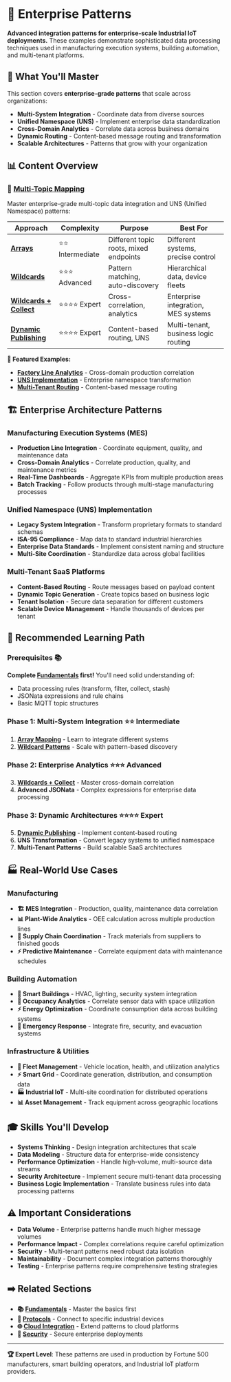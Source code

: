 # 🚀 Enterprise Patterns

**Advanced integration patterns for enterprise-scale Industrial IoT deployments.** These examples demonstrate sophisticated data processing techniques used in manufacturing execution systems, building automation, and multi-tenant platforms.

## 🎯 What You'll Master

This section covers **enterprise-grade patterns** that scale across organizations:

- **Multi-System Integration** - Coordinate data from diverse sources
- **Unified Namespace (UNS)** - Implement enterprise data standardization
- **Cross-Domain Analytics** - Correlate data across business domains
- **Dynamic Routing** - Content-based message routing and transformation
- **Scalable Architectures** - Patterns that grow with your organization

## 📊 Content Overview

### 🔗 [Multi-Topic Mapping](./multi-topic-mapping/)

Master enterprise-grade multi-topic data integration and UNS (Unified Namespace) patterns:

| Approach | Complexity | Purpose | Best For |
|----------|------------|---------|----------|
| **[Arrays](./multi-topic-mapping/01_array/)** | ⭐⭐ Intermediate | Different topic roots, mixed endpoints | Different systems, precise control |
| **[Wildcards](./multi-topic-mapping/02_wildcards/)** | ⭐⭐⭐ Advanced | Pattern matching, auto-discovery | Hierarchical data, device fleets |
| **[Wildcards + Collect](./multi-topic-mapping/03_wildcards_with_collect/)** | ⭐⭐⭐⭐ Expert | Cross-correlation, analytics | Enterprise integration, MES systems |
| **[Dynamic Publishing](./multi-topic-mapping/04_dynamic_publish_topic/)** | ⭐⭐⭐⭐ Expert | Content-based routing, UNS | Multi-tenant, business logic routing |

**🎯 Featured Examples:**
- **[Factory Line Analytics](./multi-topic-mapping/03_wildcards_with_collect/02_array_of_topics_patterns/)** - Cross-domain production correlation
- **[UNS Implementation](./multi-topic-mapping/04_dynamic_publish_topic/)** - Enterprise namespace transformation
- **[Multi-Tenant Routing](./multi-topic-mapping/04_dynamic_publish_topic/set_context_vars/)** - Content-based message routing

## 🏗️ Enterprise Architecture Patterns

### **Manufacturing Execution Systems (MES)**
- **Production Line Integration** - Coordinate equipment, quality, and maintenance data
- **Cross-Domain Analytics** - Correlate production, quality, and maintenance metrics
- **Real-Time Dashboards** - Aggregate KPIs from multiple production areas
- **Batch Tracking** - Follow products through multi-stage manufacturing processes

### **Unified Namespace (UNS) Implementation**
- **Legacy System Integration** - Transform proprietary formats to standard schemas
- **ISA-95 Compliance** - Map data to standard industrial hierarchies
- **Enterprise Data Standards** - Implement consistent naming and structure
- **Multi-Site Coordination** - Standardize data across global facilities

### **Multi-Tenant SaaS Platforms**
- **Content-Based Routing** - Route messages based on payload content
- **Dynamic Topic Generation** - Create topics based on business logic
- **Tenant Isolation** - Secure data separation for different customers
- **Scalable Device Management** - Handle thousands of devices per tenant

## 🚀 Recommended Learning Path

### **Prerequisites** 📚
**Complete [Fundamentals](../fundamentals/) first!** You'll need solid understanding of:
- Data processing rules (transform, filter, collect, stash)
- JSONata expressions and rule chains
- Basic MQTT topic structures

### **Phase 1: Multi-System Integration** ⭐⭐ Intermediate
1. **[Array Mapping](./multi-topic-mapping/01_array/)** - Learn to integrate different systems
2. **[Wildcard Patterns](./multi-topic-mapping/02_wildcards/)** - Scale with pattern-based discovery

### **Phase 2: Enterprise Analytics** ⭐⭐⭐ Advanced  
3. **[Wildcards + Collect](./multi-topic-mapping/03_wildcards_with_collect/)** - Master cross-domain correlation
4. **Advanced JSONata** - Complex expressions for enterprise data processing

### **Phase 3: Dynamic Architectures** ⭐⭐⭐⭐ Expert
5. **[Dynamic Publishing](./multi-topic-mapping/04_dynamic_publish_topic/)** - Implement content-based routing
6. **UNS Transformation** - Convert legacy systems to unified namespace
7. **Multi-Tenant Patterns** - Build scalable SaaS architectures

## 🏭 Real-World Use Cases

### **Manufacturing**
- **🏗️ MES Integration** - Production, quality, maintenance data correlation
- **📊 Plant-Wide Analytics** - OEE calculation across multiple production lines
- **🔄 Supply Chain Coordination** - Track materials from suppliers to finished goods
- **⚡ Predictive Maintenance** - Correlate equipment data with maintenance schedules

### **Building Automation**
- **🏢 Smart Buildings** - HVAC, lighting, security system integration
- **📱 Occupancy Analytics** - Correlate sensor data with space utilization
- **⚡ Energy Optimization** - Coordinate consumption data across building systems
- **🚨 Emergency Response** - Integrate fire, security, and evacuation systems

### **Infrastructure & Utilities**
- **🚗 Fleet Management** - Vehicle location, health, and utilization analytics
- **⚡ Smart Grid** - Coordinate generation, distribution, and consumption data
- **🏭 Industrial IoT** - Multi-site coordination for distributed operations
- **📊 Asset Management** - Track equipment across geographic locations

## 🎓 Skills You'll Develop

- **Systems Thinking** - Design integration architectures that scale
- **Data Modeling** - Structure data for enterprise-wide consistency
- **Performance Optimization** - Handle high-volume, multi-source data streams
- **Security Architecture** - Implement secure multi-tenant data processing
- **Business Logic Implementation** - Translate business rules into data processing patterns

## ⚠️ Important Considerations

- **Data Volume** - Enterprise patterns handle much higher message volumes
- **Performance Impact** - Complex correlations require careful optimization
- **Security** - Multi-tenant patterns need robust data isolation
- **Maintainability** - Document complex integration patterns thoroughly
- **Testing** - Enterprise patterns require comprehensive testing strategies

## ➡️ Related Sections

- **📚 [Fundamentals](../fundamentals/)** - Master the basics first
- **🔌 [Protocols](../protocols/)** - Connect to specific industrial devices  
- **🌐 [Cloud Integration](../cloud-integration/)** - Extend patterns to cloud platforms
- **🔐 [Security](../security/)** - Secure enterprise deployments

---

**🏆 Expert Level**: These patterns are used in production by Fortune 500 manufacturers, smart building operators, and Industrial IoT platform providers.